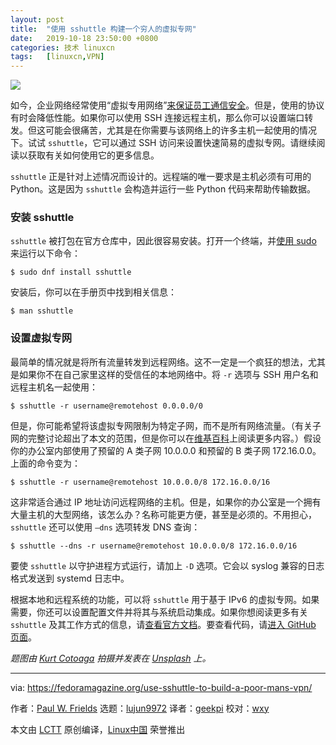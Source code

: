 ```yaml
---
layout: post
title:	"使用 sshuttle 构建一个穷人的虚拟专网"
date:	2019-10-18 23:50:00 +0800 
categories:	技术 linuxcn 
tags:	[linuxcn,VPN]
---
```



![](/Asserts/Images//attachment/album/201910/18/210615fx29ppjtycecfa99.jpg)


如今，企业网络经常使用“虚拟专用网络”[来保证员工通信安全](https://en.wikipedia.org/wiki/Virtual_private_network)。但是，使用的协议有时会降低性能。如果你可以使用 SSH 连接远程主机，那么你可以设置端口转发。但这可能会很痛苦，尤其是在你需要与该网络上的许多主机一起使用的情况下。试试 `sshuttle`，它可以通过 SSH 访问来设置快速简易的虚拟专网。请继续阅读以获取有关如何使用它的更多信息。


`sshuttle` 正是针对上述情况而设计的。远程端的唯一要求是主机必须有可用的 Python。这是因为 `sshuttle` 会构造并运行一些 Python 代码来帮助传输数据。


### 安装 sshuttle


`sshuttle` 被打包在官方仓库中，因此很容易安装。打开一个终端，并[使用 sudo](https://fedoramagazine.org/howto-use-sudo/) 来运行以下命令：



```
$ sudo dnf install sshuttle
```

安装后，你可以在手册页中找到相关信息：



```
$ man sshuttle
```

### 设置虚拟专网


最简单的情况就是将所有流量转发到远程网络。这不一定是一个疯狂的想法，尤其是如果你不在自己家里这样的受信任的本地网络中。将 `-r` 选项与 SSH 用户名和远程主机名一起使用：



```
$ sshuttle -r username@remotehost 0.0.0.0/0
```

但是，你可能希望将该虚拟专网限制为特定子网，而不是所有网络流量。（有关子网的完整讨论超出了本文的范围，但是你可以在[维基百科](https://en.wikipedia.org/wiki/Subnetwork)上阅读更多内容。）假设你的办公室内部使用了预留的 A 类子网 10.0.0.0 和预留的 B 类子网 172.16.0.0。上面的命令变为：



```
$ sshuttle -r username@remotehost 10.0.0.0/8 172.16.0.0/16
```

这非常适合通过 IP 地址访问远程网络的主机。但是，如果你的办公室是一个拥有大量主机的大型网络，该怎么办？名称可能更方便，甚至是必须的。不用担心，`sshuttle` 还可以使用 `–dns` 选项转发 DNS 查询：



```
$ sshuttle --dns -r username@remotehost 10.0.0.0/8 172.16.0.0/16
```

要使 `sshuttle` 以守护进程方式运行，请加上 `-D` 选项。它会以 syslog 兼容的日志格式发送到 systemd 日志中。


根据本地和远程系统的功能，可以将 `sshuttle` 用于基于 IPv6 的虚拟专网。如果需要，你还可以设置配置文件并将其与系统启动集成。如果你想阅读更多有关 `sshuttle` 及其工作方式的信息，请[查看官方文档](https://sshuttle.readthedocs.io/en/stable/index.html)。要查看代码，请[进入 GitHub 页面](https://github.com/sshuttle/sshuttle)。


*题图由 [Kurt Cotoaga](https://unsplash.com/@kydroon?utm_source=unsplash&utm_medium=referral&utm_content=creditCopyText) 拍摄并发表在 [Unsplash](https://unsplash.com/s/photos/shuttle?utm_source=unsplash&utm_medium=referral&utm_content=creditCopyText) 上。*




---


via: <https://fedoramagazine.org/use-sshuttle-to-build-a-poor-mans-vpn/>


作者：[Paul W. Frields](https://fedoramagazine.org/author/pfrields/) 选题：[lujun9972](https://github.com/lujun9972) 译者：[geekpi](https://github.com/geekpi) 校对：[wxy](https://github.com/wxy)


本文由 [LCTT](https://github.com/LCTT/TranslateProject) 原创编译，[Linux中国](https://linux.cn/) 荣誉推出
